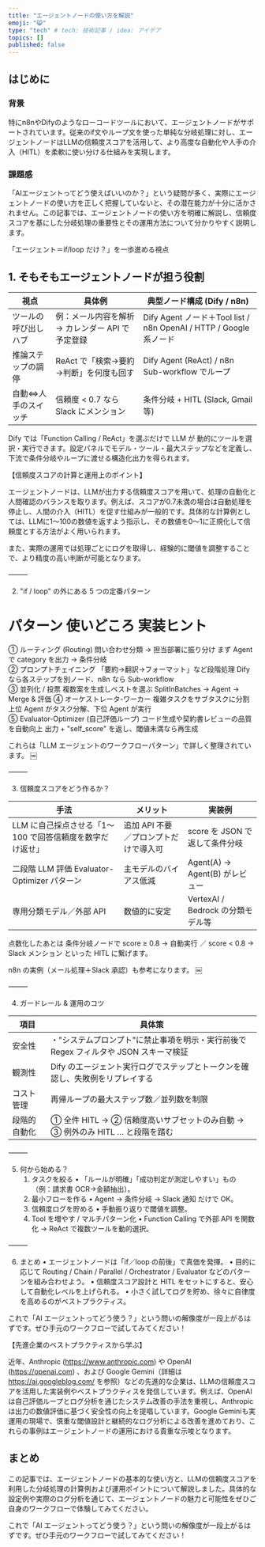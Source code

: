 ```yaml
---
title: "エージェントノードの使い方を解説"
emoji: "😸"
type: "tech" # tech: 技術記事 / idea: アイデア
topics: []
published: false
---
```


## はじめに

### 背景

特にn8nやDifyのようなローコードツールにおいて、エージェントノードがサポートされています。従来のif文やループ文を使った単純な分岐処理に対し、エージェントノードはLLMの信頼度スコアを活用して、より高度な自動化や人手の介入（HITL）を柔軟に使い分ける仕組みを実現します。

### 課題感

「AIエージェントってどう使えばいいのか？」という疑問が多く、実際にエージェントノードの使い方を正しく把握していないと、その潜在能力が十分に活かされません。この記事では、エージェントノードの使い方を明確に解説し、信頼度スコアを基にした分岐処理の重要性とその運用方法について分かりやすく説明します。

「エージェント＝if/loop だけ？」を一歩進める視点

## 1. そもそもエージェントノードが担う役割

| 視点 | 具体例 | 典型ノード構成 (Dify / n8n) |
| --- | --- | --- |
| ツールの呼び出しハブ | 例：メール内容を解析 → カレンダー API で予定登録 | Dify Agent ノード＋Tool list / n8n OpenAI / HTTP / Google 系ノード |
| 推論ステップの調停 | ReAct で「検索→要約→判断」を何度も回す | Dify Agent (ReAct) / n8n Sub-workflow でループ |
| 自動⇔人手のスイッチ | 信頼度 < 0.7 なら Slack にメンション | 条件分岐 + HITL (Slack, Gmail 等) |

Dify では「Function Calling / ReAct」を選ぶだけで LLM が 動的にツールを選択・実行できます。設定パネルでモデル・ツール・最大ステップなどを定義し、下流で条件分岐やループに渡せる構造化出力を得られます。

【信頼度スコアの計算と運用上のポイント】

エージェントノードは、LLMが出力する信頼度スコアを用いて、処理の自動化と人間確認のバランスを取ります。例えば、スコアが0.7未満の場合は自動処理を停止し、人間の介入（HITL）を促す仕組みが一般的です。具体的な計算例としては、LLMに1〜100の数値を返すよう指示し、その数値を0〜1に正規化して信頼度とする方法がよく用いられます。

また、実際の運用では処理ごとにログを取得し、経験的に閾値を調整することで、より精度の高い判断が可能となります。

⸻

2. "if / loop" の外にある 5 つの定番パターン

#	パターン	使いどころ	実装ヒント
① ルーティング (Routing)	問い合わせ分類 → 担当部署に振り分け	まず Agent で category を出力 → 条件分岐	
② プロンプトチェイニング	「要約→翻訳→フォーマット」など段階処理	Dify なら各ステップを別ノード、n8n なら Sub-workflow	
③ 並列化 / 投票	複数案を生成しベストを選ぶ	SplitInBatches → Agent → Merge & 評価	
④ オーケストレータ-ワーカー	複雑タスクをサブタスクに分割	上位 Agent がタスク分解、下位 Agent が実行	
⑤ Evaluator-Optimizer (自己評価ループ)	コード生成や契約書レビューの品質を自動向上	出力 + "self_score" を返し、閾値未満なら再生成	

これらは「LLM エージェントのワークフローパターン」で詳しく整理されています。 ￼

⸻

3. 信頼度スコアをどう作るか？

| 手法 | メリット | 実装例 |
| --- | --- | --- |
| LLM に自己採点させる「1〜100 で回答信頼度を数字だけ返せ」 | 追加 API 不要／プロンプトだけで導入可 | score を JSON で返して条件分岐 |
| 二段階 LLM 評価 Evaluator-Optimizer パターン | 主モデルのバイアス低減 | Agent(A) → Agent(B) がレビュー |
| 専用分類モデル／外部 API | 数値的に安定 | VertexAI / Bedrock の分類モデル等 |

点数化したあとは 条件分岐ノードで
score ≥ 0.8 → 自動実行 ／ score < 0.8 → Slack メンション といった HITL に繋げます。

n8n の実例（メール処理＋Slack 承認）も参考になります。 ￼

⸻

4. ガードレール & 運用のコツ

| 項目 | 具体策 |
| --- | --- |
| 安全性 | ・"システムプロンプト"に禁止事項を明示・実行前後で Regex フィルタや JSON スキーマ検証 |
| 観測性 | Dify のエージェント実行ログでステップとトークンを確認し、失敗例をリプレイする |
| コスト管理 | 再帰ループの最大ステップ数／並列数を制限 |
| 段階的自動化 | ① 全件 HITL → ② 信頼度高いサブセットのみ自動 → ③ 例外のみ HITL … と段階を踏む |

⸻

5. 何から始める？
	1.	タスクを絞る
	•	「ルールが明確」「成功判定が測定しやすい」もの（例：請求書 OCR→金額抽出）。
	2.	最小フローを作る
	•	Agent → 条件分岐 → Slack 通知 だけで OK。
	3.	信頼度ログを貯める
	•	手動振り返りで閾値を調整。
	4.	Tool を増やす / マルチパターン化
	•	Function Calling で外部 API を関数化 → ReAct で複数ツールを動的選択。

⸻

6. まとめ
	•	エージェントノードは「if／loop の前後」で真価を発揮。
	•	目的に応じて Routing / Chain / Parallel / Orchestrator / Evaluator などのパターンを組み合わせよう。
	•	信頼度スコア設計と HITL をセットにすると、安心して自動化レベルを上げられる。
	•	小さく試してログを貯め、徐々に自律度を高めるのがベストプラクティス。

これで「AI エージェントってどう使う？」という問いの解像度が一段上がるはずです。ぜひ手元のワークフローで試してみてください！

【先進企業のベストプラクティスから学ぶ】

近年、Anthropic (https://www.anthropic.com) や OpenAI (https://openai.com) 、および Google Gemini（詳細は https://ai.googleblog.com/ を参照）などの先進的な企業は、LLMの信頼度スコアを活用した実装例やベストプラクティスを発信しています。例えば、OpenAIは自己評価ループとログ分析を通じたシステム改善の手法を重視し、Anthropicは出力の数値評価に基づく安全性の向上を提唱しています。Google Geminiも実運用の現場で、慎重な閾値設計と継続的なログ分析による改善を進めており、これらの事例はエージェントノードの運用における貴重な示唆となります。

## まとめ

この記事では、エージェントノードの基本的な使い方と、LLMの信頼度スコアを利用した分岐処理の計算例および運用ポイントについて解説しました。具体的な設定例や実際のログ分析を通じて、エージェントノードの魅力と可能性をぜひご自身のワークフローで体験してみてください。

これで「AI エージェントってどう使う？」という問いの解像度が一段上がるはずです。ぜひ手元のワークフローで試してみてください！
